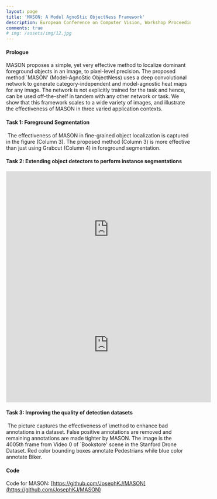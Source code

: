 ```yaml
---
layout: page
title: 'MASON: A Model AgnoStic ObjectNess Framework'
description: European Conference on Computer Vision, Workshop Proceedings (ECCV-W), Munich, Germany. 2018
comments: true
# img: /assets/img/12.jpg
---
```


#### Prologue

MASON proposes a simple, yet very effective method to localize dominant foreground objects
in an image, to  pixel-level precision. The proposed method `MASON' (Model-AgnoStic ObjectNess)
uses a deep convolutional network to generate category-independent and model-agnostic
heat maps for any image. The network is not explicitly trained for the task and hence,
can be used off-the-shelf in tandem with any other network or task.
We show that this framework scales to a wide variety of images,
and illustrate the effectiveness of MASON in three varied application contexts.

#### Task 1: Foreground Segmentation
<img class="col three" src="{{ site.baseurl }}/assets/img/mason/foreground_seg.png" alt="" title="example image"/>
The effectiveness of MASON in fine-grained object localization is captured in the figure (Column 3). The proposed method (Column 3) is more effective than just using Grabcut (Column 4) in foreground segmentation.

#### Task 2: Extending object detectors to perform instance segmentations
<iframe width="560" height="315" src="https://www.youtube.com/embed/GG_Pr8hdZhY" frameborder="0" allow="autoplay; encrypted-media" allowfullscreen></iframe>
<iframe width="560" height="315" src="https://www.youtube.com/embed/VjSRRxCoHTI" frameborder="0" allow="autoplay; encrypted-media" allowfullscreen></iframe>

#### Task 3: Improving the quality of detection datasets
<img class="col three" src="{{ site.baseurl }}/assets/img/mason/cleaning.png" alt="" title="example image"/>
The picture captures the effectiveness of \method to enhance bad annotations in a dataset. False positive annotations are removed and remaining annotations are made tighter by MASON. The image is the 4005th frame from Video 0 of `Bookstore' scene in the Stanford Drone Dataset. Red color bounding boxes annotate Pedestrians while blue color annotate Biker.


#### Code

Code for MASON: [https://github.com/JosephKJ/MASON](https://github.com/JosephKJ/MASON)